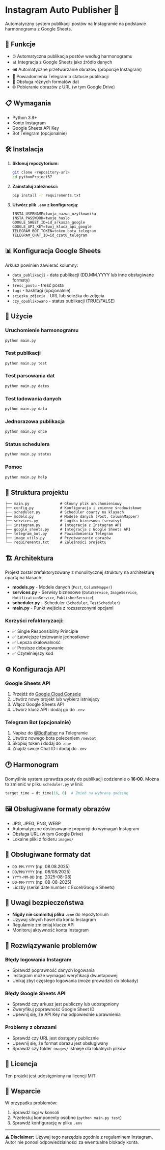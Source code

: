 # Instagram Auto Publisher 📸

Automatyczny system publikacji postów na Instagramie na podstawie harmonogramu z Google Sheets.

## 🚀 Funkcje

- ⏰ Automatyczna publikacja postów według harmonogramu
- 📊 Integracja z Google Sheets jako źródło danych
- 🖼️ Automatyczne przetwarzanie obrazów (proporcje Instagram)
- 📱 Powiadomienia Telegram o statusie publikacji
- 🔄 Obsługa różnych formatów dat
- 🌐 Pobieranie obrazów z URL (w tym Google Drive)

## 📋 Wymagania

- Python 3.8+
- Konto Instagram
- Google Sheets API Key
- Bot Telegram (opcjonalnie)

## 🛠️ Instalacja

1. **Sklonuj repozytorium:**
   ```bash
   git clone <repository-url>
   cd pythonProject57
   ```

2. **Zainstaluj zależności:**
   ```bash
   pip install -r requirements.txt
   ```

3. **Utwórz plik `.env` z konfiguracją:**
   ```env
   INSTA_USERNAME=twoja_nazwa_uzytkownika
   INSTA_PASSWORD=twoje_haslo
   GOOGLE_SHEET_ID=id_arkusza_google
   GOOGLE_API_KEY=twoj_klucz_api_google
   TELEGRAM_BOT_TOKEN=token_bota_telegram
   TELEGRAM_CHAT_ID=id_czatu_telegram
   ```

## 📊 Konfiguracja Google Sheets

Arkusz powinien zawierać kolumny:
- `data_publikacji` - data publikacji (DD.MM.YYYY lub inne obsługiwane formaty)
- `tresc_postu` - treść posta
- `tagi` - hashtagi (opcjonalnie)
- `sciezka_zdjecia` - URL lub ścieżka do zdjęcia
- `czy_opublikowano` - status publikacji (TRUE/FALSE)

## 🎯 Użycie

### Uruchomienie harmonogramu
```bash
python main.py
```

### Test publikacji
```bash
python main.py test
```

### Test parsowania dat
```bash
python main.py dates
```

### Test ładowania danych
```bash
python main.py data
```

### Jednorazowa publikacja
```bash
python main.py once
```

### Status schedulera
```bash
python main.py status
```

### Pomoc
```bash
python main.py help
```

## 📁 Struktura projektu

```
├── main.py              # Główny plik uruchomieniowy
├── config.py            # Konfiguracja i zmienne środowiskowe
├── scheduler.py         # Scheduler oparty na klasach
├── models.py            # Modele danych (Post, ColumnMapper)
├── services.py          # Logika biznesowa (serwisy)
├── instagram.py         # Integracja z Instagram API
├── google_sheets.py     # Integracja z Google Sheets API
├── telegram_bot.py      # Powiadomienia Telegram
├── image_utils.py       # Przetwarzanie obrazów
└── requirements.txt     # Zależności projektu
```

## 🏗️ Architektura

Projekt został zrefaktoryzowany z monolitycznej struktury na architekturę opartą na klasach:

- **models.py** - Modele danych (`Post`, `ColumnMapper`)
- **services.py** - Serwisy biznesowe (`DataService`, `ImageService`, `NotificationService`, `PublisherService`)
- **scheduler.py** - Scheduler (`Scheduler`, `TestScheduler`)
- **main.py** - Punkt wejścia z rozszerzonymi opcjami

### Korzyści refaktoryzacji:
- ✅ Single Responsibility Principle
- ✅ Łatwiejsze testowanie jednostkowe
- ✅ Lepsza skalowalność
- ✅ Prostsze debugowanie
- ✅ Czytelniejszy kod

## ⚙️ Konfiguracja API

### Google Sheets API
1. Przejdź do [Google Cloud Console](https://console.cloud.google.com/)
2. Utwórz nowy projekt lub wybierz istniejący
3. Włącz Google Sheets API
4. Utwórz klucz API i dodaj go do `.env`

### Telegram Bot (opcjonalnie)
1. Napisz do [@BotFather](https://t.me/botfather) na Telegramie
2. Utwórz nowego bota poleceniem `/newbot`
3. Skopiuj token i dodaj do `.env`
4. Znajdź swoje Chat ID i dodaj do `.env`

## 🕐 Harmonogram

Domyślnie system sprawdza posty do publikacji codziennie o **16:00**. 
Można to zmienić w pliku `scheduler.py` w linii:
```python
target_time = dt_time(16, 0)  # Zmień na wybraną godzinę
```

## 🖼️ Obsługiwane formaty obrazów

- JPG, JPEG, PNG, WEBP
- Automatyczne dostosowanie proporcji do wymagań Instagram
- Obsługa URL (w tym Google Drive)
- Lokalne pliki z folderu `images/`

## 📝 Obsługiwane formaty dat

- `DD.MM.YYYY` (np. 08.08.2025)
- `DD/MM/YYYY` (np. 08/08/2025)
- `YYYY-MM-DD` (np. 2025-08-08)
- `DD-MM-YYYY` (np. 08-08-2025)
- Liczby (serial date number z Excel/Google Sheets)

## 🚨 Uwagi bezpieczeństwa

- **Nigdy nie commituj pliku `.env`** do repozytorium
- Używaj silnych haseł dla konta Instagram
- Regularnie zmieniaj klucze API
- Monitoruj aktywność konta Instagram

## 🐛 Rozwiązywanie problemów

### Błędy logowania Instagram
- Sprawdź poprawność danych logowania
- Instagram może wymagać weryfikacji dwuetapowej
- Unikaj zbyt częstego logowania (może prowadzić do blokady)

### Błędy Google Sheets API
- Sprawdź czy arkusz jest publiczny lub udostępniony
- Zweryfikuj poprawność Google Sheet ID
- Upewnij się, że API Key ma odpowiednie uprawnienia

### Problemy z obrazami
- Sprawdź czy URL jest dostępny publicznie
- Upewnij się, że format obrazu jest obsługiwany
- Sprawdź czy folder `images/` istnieje dla lokalnych plików

## 📄 Licencja

Ten projekt jest udostępniony na licencji MIT.

## 🤝 Wsparcie

W przypadku problemów:
1. Sprawdź logi w konsoli
2. Przetestuj komponenty osobno (`python main.py test`)
3. Sprawdź konfigurację w pliku `.env`

---

**⚠️ Disclaimer:** Używaj tego narzędzia zgodnie z regulaminem Instagram. Autor nie ponosi odpowiedzialności za ewentualne blokady konta.